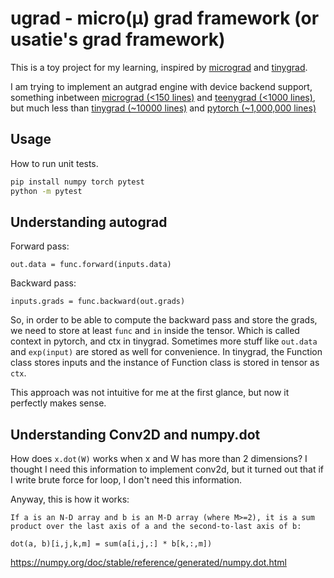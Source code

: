 # ugrad - micro(μ) grad framework (or usatie's grad framework)
This is a toy project for my learning, inspired by [micrograd](https://github.com/karpathy/micrograd) and [tinygrad](https://github.com/tinygrad/tinygrad).

I am trying to implement an autgrad engine with device backend support, something inbetween [micrograd (<150 lines)](https://github.com/karpathy/micrograd) and [teenygrad (<1000 lines)](https://github.com/tinygrad/teenygrad), but much less than [tinygrad (~10000 lines)](https://github.com/tinygrad/tinygrad) and [pytorch (~1,000,000 lines)](https://github.com/pytorch/pytorch)

## Usage
How to run unit tests.
```bash
pip install numpy torch pytest
python -m pytest
```

## Understanding autograd
Forward pass:
```
out.data = func.forward(inputs.data)
```

Backward pass:
```
inputs.grads = func.backward(out.grads)
```

So, in order to be able to compute the backward pass and store the grads, we need to store at least `func` and `in` inside the tensor. Which is called context in pytorch, and ctx in tinygrad. Sometimes more stuff like `out.data` and `exp(input)` are stored as well for convenience. In tinygrad, the Function class stores inputs and the instance of Function class is stored in tensor as `ctx`. 

This approach was not intuitive for me at the first glance, but now it perfectly makes sense.

## Understanding Conv2D and numpy.dot
How does `x.dot(W)` works when x and W has more than 2 dimensions?
I thought I need this information to implement conv2d, but it turned out that if I write brute force for loop, I don't need this information.


Anyway, this is how it works:
```
If a is an N-D array and b is an M-D array (where M>=2), it is a sum product over the last axis of a and the second-to-last axis of b:

dot(a, b)[i,j,k,m] = sum(a[i,j,:] * b[k,:,m])
```
https://numpy.org/doc/stable/reference/generated/numpy.dot.html
